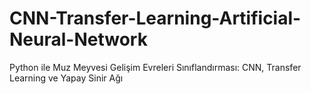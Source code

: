 # CNN-Transfer-Learning-Artificial-Neural-Network
Python ile Muz Meyvesi Gelişim Evreleri Sınıflandırması: CNN, Transfer Learning ve Yapay Sinir Ağı
